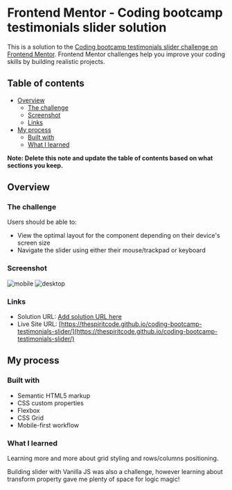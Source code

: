 # Frontend Mentor - Coding bootcamp testimonials slider solution

This is a solution to the [Coding bootcamp testimonials slider challenge on Frontend Mentor](https://www.frontendmentor.io/challenges/coding-bootcamp-testimonials-slider-4FNyLA8JL). Frontend Mentor challenges help you improve your coding skills by building realistic projects. 

## Table of contents

- [Overview](#overview)
  - [The challenge](#the-challenge)
  - [Screenshot](#screenshot)
  - [Links](#links)
- [My process](#my-process)
  - [Built with](#built-with)
  - [What I learned](#what-i-learned)

**Note: Delete this note and update the table of contents based on what sections you keep.**

## Overview

### The challenge

Users should be able to:

- View the optimal layout for the component depending on their device's screen size
- Navigate the slider using either their mouse/trackpad or keyboard

### Screenshot

![mobile](screens/mobile.png)
![desktop](screens/desktop.png)

### Links

- Solution URL: [Add solution URL here](https://your-solution-url.com)
- Live Site URL: [https://thespiritcode.github.io/coding-bootcamp-testimonials-slider/](https://thespiritcode.github.io/coding-bootcamp-testimonials-slider/)

## My process

### Built with

- Semantic HTML5 markup
- CSS custom properties
- Flexbox
- CSS Grid
- Mobile-first workflow


### What I learned

Learning more and more about grid styling and rows/columns positioning.

Building slider with Vanilla JS was also a challenge, however learning about transform property gave me plenty of space for logic magic!

